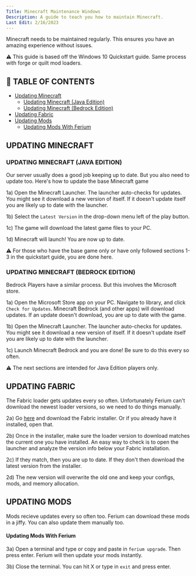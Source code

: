 ```yaml
---
Title: Minecraft Maintenance Windows
Description: A guide to teach you how to maintain Minecraft.
Last Edit: 2/16/2023
---
```


Minecraft needs to be maintained regularly.
This ensures you have an amazing experience without issues. 

⚠ This guide is based off the Windows 10 Quickstart guide. Same process with forge or quilt mod loaders.

## 📖 TABLE OF CONTENTS 
* [Updating Minecraft](#updating-minecraft)
  * [Updating Minecraft (Java Edition)](#updating-minecraft-java-edition)
  * [Updating Minecraft (Bedrock Edition)](#updating-minecraft-bedrock-edition)
* [Updating Fabric](#updating-fabric)
* [Updating Mods](updating-mods)
  * [Updating Mods With Ferium](#updating-mods-with-ferium)

## UPDATING MINECRAFT

### UPDATING MINECRAFT (JAVA EDITION)

Our server usually does a good job keeping up to date. 
But you also need to update too. Here's how to update the base Minecraft game

1a) Open the Minecraft Launcher. The launcher auto-checks for updates.
You might see it download a new version of itself. If it doesn't update itself
you are likely up to date with the launcher.

1b) Select the `Latest Version` in the drop-down menu left of the play button.

1c) The game will download the latest game files to your PC.

1d) Minecraft will launch! You are now up to date.

⚠️ For those who have the base game only or have only
followed sections 1-3 in the quickstart guide, you are done here.

### UPDATING MINECRAFT (BEDROCK EDITION)

Bedrock Players have a similar process. But this involves the Microsoft store.

1a) Open the Microsoft Store app on your PC. Navigate to library, and 
click `Check for Updates`. Minecraft Bedrock (and other apps) will download 
updates. If an update doesn't download, you are up to date with the game.

1b) Open the Minecraft Launcher. The launcher auto-checks for updates.
You might see it download a new version of itself. If it doesn't update itself
you are likely up to date with the launcher.

1c) Launch Minecraft Bedrock and you are done! Be sure to do this every so often.

⚠️ The next sections are intended for Java Edition players only.

## UPDATING FABRIC

The Fabric loader gets updates every so often. Unfortunately Ferium can't download the newest loader versions,
so we need to do things manually.

2a) Go [here](https://fabricmc.net/use/installer/) and download the Fabric installer. Or if you already have it installed, open that.

2b) Once in the installer, make sure the loader version to download matches the current one you have installed. An easy way to check is to open the launcher and
analyze the version info below your Fabric installation.

2c) If they match, then you are up to date. If they don't then download the latest version from the installer.

2d) The new version will overwrite the old one and keep your configs, mods, and memory allocation.

## UPDATING MODS
Mods recieve updates every so often too. Ferium can download these mods in a jiffy. You can also update them manually too.

#### Updating Mods With Ferium

3a) Open a terminal and type or copy and paste in `ferium upgrade`. Then press enter. Ferium will then update your mods instantly.

3b) Close the terminal. You can hit X or type in `exit` and press enter.
